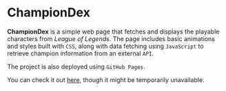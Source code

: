 # ChampionDex

**ChampionDex** is a simple web page that fetches and displays the playable characters from *League of Legends*. The page includes basic animations and styles built with `CSS`, along with data fetching using `JavaScript` to retrieve champion information from an external `API`.

The project is also deployed using `GitHub Pages`.

You can check it out [here](https://angel-l-g.github.io/ChampionDex/), though it might be temporarily unavailable.
